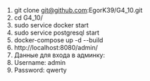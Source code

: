 1. git clone git@github.com:EgorK39/G4_10.git
2. cd G4_10/
3. sudo service docker start
4. sudo service postgresql start
5. docker-compose up -d --build
6. http://localhost:8080/admin/
7. Данные для входа в админку:
8. Username: admin 
9. Password: qwerty

